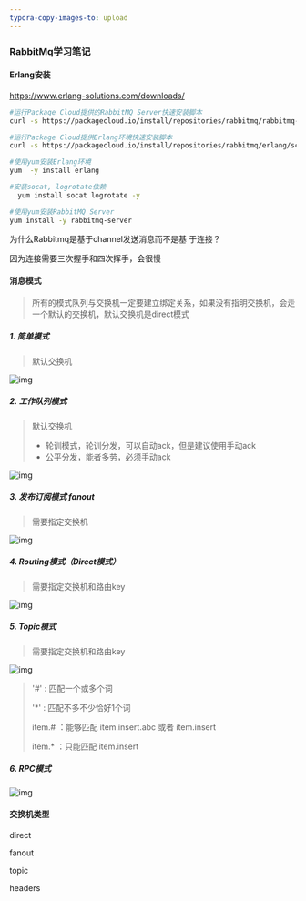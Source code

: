 ```yaml
---
typora-copy-images-to: upload
---
```


### RabbitMq学习笔记

#### Erlang安装

https://www.erlang-solutions.com/downloads/



```bash
#运行Package Cloud提供的RabbitMQ Server快速安装脚本
curl -s https://packagecloud.io/install/repositories/rabbitmq/rabbitmq-server/script.rpm.sh | sudo bash

#运行Package Cloud提供Erlang环境快速安装脚本
curl -s https://packagecloud.io/install/repositories/rabbitmq/erlang/script.rpm.sh | sudo bash

#使用yum安装Erlang环境
yum  -y install erlang

#安装socat, logrotate依赖
  yum install socat logrotate -y

#使用yum安装RabbitMQ Server
yum install -y rabbitmq-server

```





为什么Rabbitmq是基于channel发送消息而不是基 于连接？

因为连接需要三次握手和四次挥手，会很慢





#### 消息模式

> 所有的模式队列与交换机一定要建立绑定关系，如果没有指明交换机，会走一个默认的交换机，默认交换机是direct模式

##### 1. 简单模式

> 默认交换机

![img](https://tva1.sinaimg.cn/large/e6c9d24ely1h1mead9wbsj208002sq2t.jpg)

##### 2. 工作队列模式

> 默认交换机
>
> - 轮训模式，轮训分发，可以自动ack，但是建议使用手动ack
> - 公平分发，能者多劳，必须手动ack

![img](https://tva1.sinaimg.cn/large/e6c9d24ely1h1meb8nul3j2098033aa0.jpg)

##### 3. 发布订阅模式 fanout

> 需要指定交换机

![img](https://tva1.sinaimg.cn/large/e6c9d24ely1h1mebn8l9rj2098033mx4.jpg)

##### 4. Routing模式（Direct模式）

> 需要指定交换机和路由key

![img](https://tva1.sinaimg.cn/large/e6c9d24ely1h1mecaklb6j20bc04r74c.jpg)

##### 5. Topic模式

> 需要指定交换机和路由key

![img](https://tva1.sinaimg.cn/large/e6c9d24ely1h1meeihy1lj20bs04rq30.jpg)

> '#' : 匹配一个或多个词
>
> '*' : 匹配不多不少恰好1个词
>
> item.# ：能够匹配 item.insert.abc 或者 item.insert
>
> item.* ：只能匹配 item.insert



##### 6. RPC模式

![img](https://tva1.sinaimg.cn/large/e6c9d24ely1h1mefmxo8ij20g005kdg2.jpg)

#### 交换机类型

direct

fanout

topic

headers
